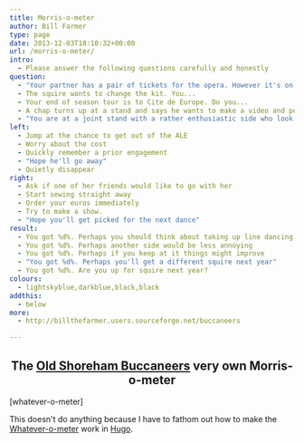 ```yaml
---
title: Morris-o-meter
author: Bill Farmer
type: page
date: 2013-12-03T18:10:32+00:00
url: /morris-o-meter/
intro:
  - Please answer the following questions carefully and honestly
question:
  - "Your partner has a pair of tickets for the opera. However it's on the same weekend as your side's ALE. Do you..."
  - The squire wants to change the kit. You...
  - Your end of season tour is to Cite de Europe. Do you...
  - A chap turns up at a stand and says he wants to make a video and put it on YouTube. Do you...
  - "You are at a joint stand with a rather enthusiastic side who look as if they're going to carry on dancing for the rest of the evening. You..."
left:
  - Jump at the chance to get out of the ALE
  - Worry about the cost
  - Quickly remember a prior engagement
  - "Hope he'll go away"
  - Quietly disappear
right:
  - Ask if one of her friends would like to go with her
  - Start sewing straight away
  - Order your euros immediately
  - Try to make a show.
  - "Hope you'll get picked for the next dance"
result:
  - You got %d%. Perhaps you should think about taking up line dancing
  - You got %d%. Perhaps another side would be less annoying
  - You got %d%. Perhaps if you keep at it things might improve
  - "You got %d%. Perhaps you'll get a different squire next year"
  - You got %d%. Are you up for squire next year?
colours:
  - lightskyblue,darkblue,black,black
addthis:
  - below
more:
  - http://billthefarmer.users.sourceforge.net/buccaneers

---
```

<h2 style="text-align: center;">
  <a id="meter"></a>The <a title="http://billthefarmer.users.sourceforge.net/buccaneers" href="http://billthefarmer.users.sourceforge.net/buccaneers" target="_blank">Old Shoreham Buccaneers</a> very own Morris-o-meter
</h2>

[whatever-o-meter]

This doesn't do anything because I have to fathom out how to make the
[Whatever-o-meter][1] work in [Hugo][2].

 [1]: whatever-o-meter
 [2]: http://gohugo.io
